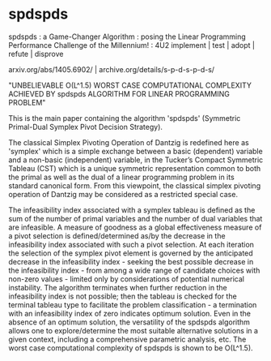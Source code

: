 # spdspds 

spdspds : a Game-Changer Algorithm : posing the Linear Programming Performance Challenge of the Millennium! : 4U2 implement | test | adopt | refute | disprove 

arxiv.org/abs/1405.6902/ | archive.org/details/s-p-d-s-p-d-s/ 

"UNBELIEVABLE O(L^1.5) WORST CASE COMPUTATIONAL COMPLEXITY ACHIEVED BY spdspds ALGORITHM FOR LINEAR PROGRAMMING PROBLEM" 

This is the main paper containing the algorithm 'spdspds' (Symmetric Primal-Dual Symplex Pivot Decision Strategy). 

The classical Simplex Pivoting Operation of Dantzig is redefined here as 'symplex' 
which is a simple exchange between a basic (dependent) variable and a non-basic (independent) variable, 
in the Tucker’s Compact Symmetric Tableau (CST) which is a unique symmetric representation 
common to both the primal as well as the dual of a 
linear programming problem in its standard canonical form.
From this viewpoint, the classical simplex pivoting operation of Dantzig may be considered as a restricted special case. 

The infeasibility index associated with a symplex tableau is defined as the sum of the number of primal variables and the number of dual variables that are infeasible. 
A measure of goodness as a global effectiveness measure of a pivot selection is defined/determined as/by the decrease in the infeasibility index associated with such a pivot selection. 
At each iteration the selection of the symplex pivot element is governed by the anticipated decrease in the infeasibility index - 
seeking the best possible decrease in the infeasibility index - 
from among a wide range of candidate choices with non-zero values - 
limited only by considerations of potential numerical instability. 
The algorithm terminates when further reduction in the infeasibility index is not possible; 
then the tableau is checked for the terminal tableau type to facilitate the problem classification - 
a termination with an infeasibility index of zero indicates optimum solution. 
Even in the absence of an optimum solution, the versatility of the spdspds algorithm allows one to explore/determine the most suitable alternative solutions in a given context, 
including a comprehensive parametric analysis, etc. 
The worst case computational complexity of spdspds is shown to be O(L^1.5).
